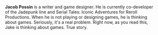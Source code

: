 **Jacob Possin** is a writer and game designer. He is currently co-developer of the Jadepunk line and Serial Tales: Iconic Adventures for Reroll Productions. When he is not playing or designing games, he is thinking about games. Seriously, it's a real problem. Right now, as you read this, Jake is thinking about games. True story.